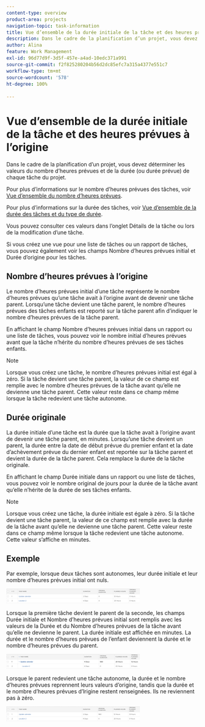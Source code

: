 ```yaml
---
content-type: overview
product-area: projects
navigation-topic: task-information
title: Vue d’ensemble de la durée initiale de la tâche et des heures prévues à l’origine
description: Dans le cadre de la planification d’un projet, vous devez déterminer les valeurs du nombre d’heures prévues et de la durée (ou durée prévue) de chaque tâche du projet.
author: Alina
feature: Work Management
exl-id: 96d77d9f-3d5f-457e-a4ad-10edc371a991
source-git-commit: f2f825280204b56d2dc85efc7a315a4377e551c7
workflow-type: tm+mt
source-wordcount: '578'
ht-degree: 100%

---
```


# Vue d’ensemble de la durée initiale de la tâche et des heures prévues à l’origine

Dans le cadre de la planification d’un projet, vous devez déterminer les valeurs du nombre d’heures prévues et de la durée (ou durée prévue) de chaque tâche du projet.

Pour plus d’informations sur le nombre d’heures prévues des tâches, voir [Vue d’ensemble du nombre d’heures prévues](../../../manage-work/tasks/task-information/planned-hours.md).

Pour plus d’informations sur la durée des tâches, voir [Vue d’ensemble de la durée des tâches et du type de durée](../../../manage-work/tasks/taskdurtn/task-duration-and-duration-type.md).

Vous pouvez consulter ces valeurs dans l’onglet Détails de la tâche ou lors de la modification d’une tâche.

Si vous créez une vue pour une liste de tâches ou un rapport de tâches, vous pouvez également voir les champs Nombre d’heures prévues initial et Durée d’origine pour les tâches.

## Nombre d’heures prévues à l’origine

Le nombre d’heures prévues initial d’une tâche représente le nombre d’heures prévues qu’une tâche avait à l’origine avant de devenir une tâche parent. Lorsqu’une tâche devient une tâche parent, le nombre d’heures prévues des tâches enfants est reporté sur la tâche parent afin d’indiquer le nombre d’heures prévues de la tâche parent.

En affichant le champ Nombre d’heures prévues initial dans un rapport ou une liste de tâches, vous pouvez voir le nombre initial d’heures prévues avant que la tâche n’hérite du nombre d’heures prévues de ses tâches enfants.

>[!NOTE]
>
>Lorsque vous créez une tâche, le nombre d’heures prévues initial est égal à zéro. Si la tâche devient une tâche parent, la valeur de ce champ est remplie avec le nombre d’heures prévues de la tâche avant qu’elle ne devienne une tâche parent. Cette valeur reste dans ce champ même lorsque la tâche redevient une tâche autonome.

## Durée originale

La durée initiale d’une tâche est la durée que la tâche avait à l’origine avant de devenir une tâche parent, en minutes. Lorsqu’une tâche devient un parent, la durée entre la date de début prévue du premier enfant et la date d’achèvement prévue du dernier enfant est reportée sur la tâche parent et devient la durée de la tâche parent. Cela remplace la durée de la tâche originale.

En affichant le champ Durée initiale dans un rapport ou une liste de tâches, vous pouvez voir le nombre original de jours pour la durée de la tâche avant qu’elle n’hérite de la durée de ses tâches enfants.

>[!NOTE]
>
>Lorsque vous créez une tâche, la durée initiale est égale à zéro. Si la tâche devient une tâche parent, la valeur de ce champ est remplie avec la durée de la tâche avant qu’elle ne devienne une tâche parent. Cette valeur reste dans ce champ même lorsque la tâche redevient une tâche autonome. Cette valeur s’affiche en minutes.

## Exemple

Par exemple, lorsque deux tâches sont autonomes, leur durée initiale et leur nombre d’heures prévues initial ont nuls.

![original_planned_hours_and_duration_without_parent.png](assets/original-planned-hours-and-duration-without-parent-350x38.png)

Lorsque la première tâche devient le parent de la seconde, les champs Durée initiale et Nombre d’heures prévues initial sont remplis avec les valeurs de la Durée et du Nombre d’heures prévues de la tâche avant qu’elle ne devienne le parent. La durée initiale est affichée en minutes. La durée et le nombre d’heures prévues de l’enfant deviennent la durée et le nombre d’heures prévues du parent.

![original_and_planned_hours_with_a_parent_task.png](assets/original-and-planned-hours-with-a-parent-task-350x38.png)

Lorsque le parent redevient une tâche autonome, la durée et le nombre d’heures prévues reprennent leurs valeurs d’origine, tandis que la durée et le nombre d’heures prévues d’lrigine restent renseignées. Ils ne reviennent pas à zéro.

![original_duration_and_planned_hours_after_reversal_of_a_parent.png](assets/original-duration-and-planned-hours-after-reversal-of-a-parent-350x39.png)
